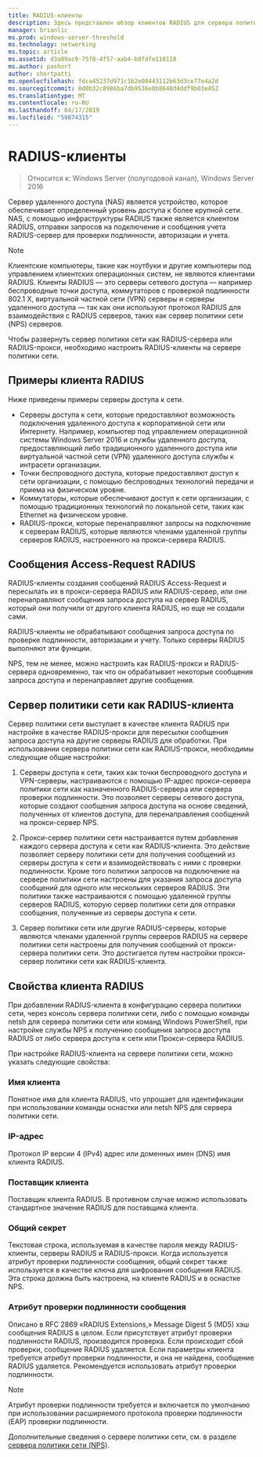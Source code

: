 ```yaml
---
title: RADIUS-клиенты
description: Здесь представлен обзор клиентов RADIUS для сервера политики сети в Windows Server 2016.
manager: brianlic
ms.prod: windows-server-threshold
ms.technology: networking
ms.topic: article
ms.assetid: d3a09ac9-75f8-4f57-aab4-b0fdfe110118
ms.author: pashort
author: shortpatti
ms.openlocfilehash: fdca45237d971c1b2e08443112b63d3ce77e4a2d
ms.sourcegitcommit: 0d0b32c8986ba7db9536e0b8648d4ddf9b03e452
ms.translationtype: MT
ms.contentlocale: ru-RU
ms.lasthandoff: 04/17/2019
ms.locfileid: "59874315"
---
```

# <a name="radius-clients"></a>RADIUS-клиенты

>Относится к: Windows Server (полугодовой канал), Windows Server 2016

Сервер удаленного доступа \(NAS\) является устройство, которое обеспечивает определенный уровень доступа к более крупной сети. NAS, с помощью инфраструктуры RADIUS также является клиентом RADIUS, отправки запросов на подключение и сообщения учета RADIUS-сервер для проверки подлинности, авторизации и учета.

>[!NOTE]
>Клиентские компьютеры, такие как ноутбуки и другие компьютеры под управлением клиентских операционных систем, не являются клиентами RADIUS. Клиенты RADIUS — это серверы сетевого доступа — например беспроводные точки доступа, коммутаторов с проверкой подлинности 802.1 X, виртуальной частной сети \(VPN\) серверы и серверы удаленного доступа — так как они используют протокол RADIUS для взаимодействия с RADIUS серверов, таких как сервер политики сети \(NPS\) серверов.

Чтобы развернуть сервер политики сети как RADIUS-сервера или RADIUS-прокси, необходимо настроить RADIUS-клиенты на сервере политики сети.

## <a name="radius-client-examples"></a>Примеры клиента RADIUS

Ниже приведены примеры серверы доступа к сети.

- Серверы доступа к сети, которые предоставляют возможность подключения удаленного доступа к корпоративной сети или Интернету. Например, компьютер под управлением операционной системы Windows Server 2016 и службы удаленного доступа, предоставляющий либо традиционного удаленного доступа или виртуальной частной сети (VPN) удаленного доступа службы к интрасети организации.
- Точки беспроводного доступа, которые предоставляют доступ к сети организации, с помощью беспроводных технологий передачи и приема на физическом уровне.
- Коммутаторы, которые обеспечивают доступ к сети организации, с помощью традиционных технологий по локальной сети, таких как Ethernet на физическом уровне.
- RADIUS-прокси, которые перенаправляют запросы на подключение к серверам RADIUS, которые являются членами удаленной группы серверов RADIUS, настроенного на прокси-сервера RADIUS.

## <a name="radius-access-request-messages"></a>Сообщения Access-Request RADIUS

RADIUS-клиенты создания сообщений RADIUS Access-Request и пересылать их в прокси-сервера RADIUS или RADIUS-сервер, или они перенаправляют сообщения запроса доступа на сервер RADIUS, который они получили от другого клиента RADIUS, но еще не создали сами.

RADIUS-клиенты не обрабатывают сообщения запроса доступа по проверке подлинности, авторизации и учету. Только серверы RADIUS выполняют эти функции.

NPS, тем не менее, можно настроить как RADIUS-прокси и RADIUS-сервера одновременно, так что он обрабатывает некоторые сообщения запроса доступа и перенаправляет другие сообщения.

## <a name="nps-as-a-radius-client"></a>Сервер политики сети как RADIUS-клиента

Сервер политики сети выступает в качестве клиента RADIUS при настройке в качестве RADIUS-прокси для пересылки сообщения запроса доступа на другие серверы RADIUS для обработки. При использовании сервера политики сети как RADIUS-прокси, необходимы следующие общие настройки:

1. Серверы доступа к сети, таких как точки беспроводного доступа и VPN-серверы, настраиваются с помощью IP-адрес прокси-сервера политики сети как назначенного RADIUS-сервера или сервера проверки подлинности. Это позволяет серверы сетевого доступа, которые создают сообщения запроса доступа на основе сведений, полученных от клиентов доступа, для перенаправления сообщений на прокси-сервер NPS.

2. Прокси-сервер политики сети настраивается путем добавления каждого сервера доступа к сети как RADIUS-клиента. Это действие позволяет серверу политики сети для получения сообщений из серверы доступа к сети и взаимодействовать с ними с проверки подлинности. Кроме того политики запросов на подключение на сервере политики сети настроены для указания запроса доступа сообщений для одного или нескольких серверов RADIUS. Эти политики также настраиваются с помощью удаленной группы серверов RADIUS, которую сервер политики сети для отправки сообщения, полученные из серверы доступа к сети.

3. Сервер политики сети или другие RADIUS-серверы, которые являются членами удаленной группы серверов RADIUS на сервере политики сети настроены для получения сообщений от прокси-сервера политики сети. Это достигается путем настройки прокси-сервер политики сети как RADIUS-клиента.

## <a name="radius-client-properties"></a>Свойства клиента RADIUS

При добавлении RADIUS-клиента в конфигурацию сервера политики сети, через консоль сервера политики сети, либо с помощью команды netsh для сервера политики сети или команд Windows PowerShell, при настройке службы NPS к получению сообщения запроса доступа RADIUS от либо сервера доступа к сети или Прокси-сервера RADIUS.

При настройке RADIUS-клиента на сервере политики сети, можно указать следующие свойства:

### <a name="client-name"></a>Имя клиента

 Понятное имя для клиента RADIUS, что упрощает для идентификации при использовании команды оснастки или netsh NPS для сервера политики сети.

### <a name="ip-address"></a>IP-адрес

Протокол IP версии 4 \(IPv4\) адрес или доменных имен \(DNS\) имя клиента RADIUS.

### <a name="client-vendor"></a>Поставщик клиента

Поставщик клиента RADIUS. В противном случае можно использовать стандартное значение RADIUS для поставщика клиента.

### <a name="shared-secret"></a>Общий секрет

Текстовая строка, используемая в качестве пароля между RADIUS-клиенты, серверы RADIUS и RADIUS-прокси. Когда используется атрибут проверки подлинности сообщения, общий секрет также используется в качестве ключа для шифрования сообщения RADIUS. Эта строка должна быть настроена, на клиенте RADIUS и в оснастке NPS.

### <a name="message-authenticator-attribute"></a>Атрибут проверки подлинности сообщения

Описано в RFC 2869 «RADIUS Extensions,» Message Digest 5 \(MD5\) хэш сообщения RADIUS в целом. Если присутствует атрибут проверки подлинности RADIUS, производится проверка. Если происходит сбой проверки, сообщение RADIUS удаляется. Если параметры клиента требуется атрибут проверки подлинности, и она не найдена, сообщение RADIUS удаляется. Рекомендуется использовать атрибут проверки подлинности.

>[!NOTE]
>Атрибут проверки подлинности требуется и включается по умолчанию при использовании расширяемого протокола проверки подлинности \(EAP\) проверки подлинности. 

Дополнительные сведения о сервере политики сети, см. в разделе [сервера политики сети (NPS)](nps-top.md).

